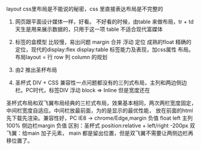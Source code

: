 layout
css里布局是不能说的秘密，css 里直接表达布局是不完整的 
1. 网页跟平面设计媒体一样，好看。
不好看的时候，由table 来做布局，tr + td 天生是用来展示数据的，只用于这一项
table 不适合现代富媒体

2. 标签的盒模型 比较慢，易出问题  margin 合并 浮动 定位
   成熟的float 精确的定位，现代的display:flex  display:table
   标签能力及表现，加css属性 布局。
   布局layout = 行 row 列 column 的规划

3. 由2 推出圣杯布局

4. 圣杯式 DIV + CSS 兼容性一点问题都没有的三列式布局，主列和两边侧边栏。PC时代，标签DIV 
浮动 block => Inline 但是宽度还在

圣杯式布局和双飞翼布局经典的三栏式布局，效果基本相同，两次两栏宽度固定，中间栏宽度自适应。中间栏放最前面，为的是显示的最优性能，
放在前面的html先下载先渲染。兼容性好，PC IE8 -> chrome/Edge,margin 负值 float left 主列100% 侧边栏margin 负值
区别：圣杯式 position:relative + left/right -200px
      双飞翼：给main 加子元素， main 都是留出位置，但是双飞翼不需要让两侧边栏再移位置了。
